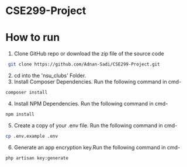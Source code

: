 # CSE299-Project

# How to run
1. Clone GitHub repo or download the zip file of the source code
 ```bash
  git clone https://github.com/Adnan-Sadi/CSE299-Project.git
```
2. cd into the 'nsu_clubs' Folder.
3. Install Composer Dependencies. Run the following command in cmd-
 ```bash
composer install
```
4. Install NPM Dependencies. Run the following command in cmd-
 ```bash
npm install
```
5. Create a copy of your .env file. Run the following command in cmd-
 ```bash
cp .env.example .env
```
6. Generate an app encryption key.Run the following command in cmd-
 ```bash
php artisan key:generate
```
